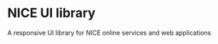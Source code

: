NICE UI library
===============

A responsive UI library for NICE online services and web applications
